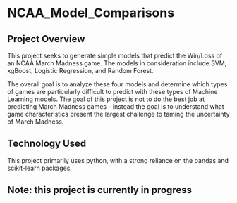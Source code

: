 # NCAA_Model_Comparisons

## Project Overview
This project seeks to generate simple models that predict the Win/Loss of an NCAA March Madness game. The models in consideration include SVM, xgBoost, Logistic Regression, and Random Forest. 

The overall goal is to analyze these four models and determine which types of games are particularly difficult to predict with these types of Machine Learning models. The goal of this project is not to do the best job at predicting March Madness games - instead the goal is to understand what game characteristics present the largest challenge to taming the uncertainty of March Madness. 

## Technology Used 
This project primarily uses python, with a strong reliance on the pandas and scikit-learn packages. 

## Note: this project is currently in progress
